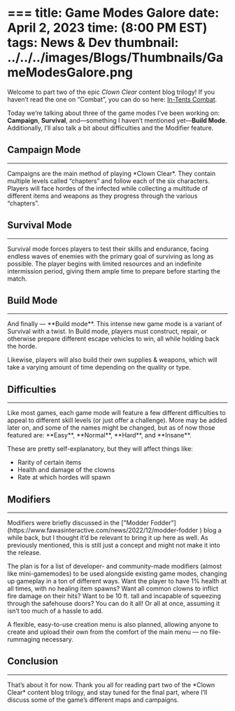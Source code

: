 ===
title: Game Modes Galore
date: April 2, 2023
time: (8:00 PM EST)
tags: News & Dev
thumbnail: ../../../images/Blogs/Thumbnails/GameModesGalore.png
===

Welcome to part two of the epic *Clown Clear* content blog trilogy! If you haven’t read the one on “Combat”, you can do so here: [In-Tents Combat](https://www.fawasinteractive.com/news/2023/03/in-tents-combat ).

Today we’re talking about three of the game modes I’ve been working on: **Campaign**, **Survival**, and—something I haven’t mentioned yet—**Build Mode**. Additionally, I’ll also talk a bit about difficulties and the Modifier feature.

<h2 class="blog-subpage-header">Campaign Mode</h2>
<hr>
Campaigns are the main method of playing *Clown Clear*. They contain multiple levels called “chapters” and follow each of the six characters. Players will face hordes of the infected while collecting a multitude of different items and weapons as they progress through the various “chapters”.

<h2 class="blog-subpage-header">Survival Mode</h2>
<hr>
Survival mode forces players to test their skills and endurance, facing endless waves of enemies with the primary goal of surviving as long as possible. The player begins with limited resources and an indefinite intermission period, giving them ample time to prepare before starting the match.

<h2 class="blog-subpage-header">Build Mode</h2>
<hr>
And finally — **Build mode**. This intense new game mode is a variant of Survival with a twist. In Build mode, players must construct, repair, or otherwise prepare different escape vehicles to win, all while holding back the horde.

Likewise, players will also build their own supplies & weapons, which will take a varying amount of time depending on the quality or type.

<h2 class="blog-subpage-header">Difficulties</h2>
<hr>
Like most games, each game mode will feature a few different difficulties to appeal to different skill levels (or just offer a challenge). More may be added later on, and some of the names might be changed, but as of now those featured are: **Easy**, **Normal**, **Hard**, and **Insane**.

These are pretty self-explanatory, but they will affect things like:
- Rarity of certain items  
- Health and damage of the clowns  
- Rate at which hordes will spawn  

<h2 class="blog-subpage-header">Modifiers</h2>
<hr>
Modifiers were briefly discussed in the ["Modder Fodder"](https://www.fawasinteractive.com/news/2022/12/modder-fodder ) blog a while back, but I thought it’d be relevant to bring it up here as well. As previously mentioned, this is still just a concept and might not make it into the release.

The plan is for a list of developer- and community-made modifiers (almost like mini-gamemodes) to be used alongside existing game modes, changing up gameplay in a ton of different ways. Want the player to have 1% health at all times, with no healing item spawns? Want all common clowns to inflict fire damage on their hits? Want to be 10 ft. tall and incapable of squeezing through the safehouse doors? You can do it all! Or all at once, assuming it isn’t too much of a hassle to add.

A flexible, easy-to-use creation menu is also planned, allowing anyone to create and upload their own from the comfort of the main menu — no file-rummaging necessary.

<h2 class="blog-subpage-header">Conclusion</h2>
<hr>
That’s about it for now. Thank you all for reading part two of the *Clown Clear* content blog trilogy, and stay tuned for the final part, where I’ll discuss some of the game’s different maps and campaigns.